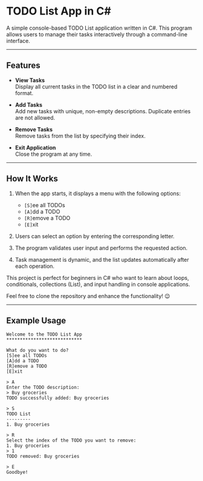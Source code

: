 # TODO List App in C#

A simple console-based TODO List application written in C#. This program allows users to manage their tasks interactively through a command-line interface.

---

## Features

- **View Tasks**  
  Display all current tasks in the TODO list in a clear and numbered format.

- **Add Tasks**  
  Add new tasks with unique, non-empty descriptions. Duplicate entries are not allowed.

- **Remove Tasks**  
  Remove tasks from the list by specifying their index.

- **Exit Application**  
  Close the program at any time.

---

## How It Works

1. When the app starts, it displays a menu with the following options:
   - `[S]`ee all TODOs
   - `[A]`dd a TODO
   - `[R]`emove a TODO
   - `[E]`xit

2. Users can select an option by entering the corresponding letter.

3. The program validates user input and performs the requested action.

4. Task management is dynamic, and the list updates automatically after each operation.


This project is perfect for beginners in C# who want to learn about loops, conditionals, collections (List<T>), and input handling in console applications.

Feel free to clone the repository and enhance the functionality! 😉

---

## Example Usage

```plaintext
Welcome to the TODO List App
****************************

What do you want to do?
[S]ee all TODOs
[A]dd a TODO
[R]emove a TODO
[E]xit

> A
Enter the TODO description:
> Buy groceries
TODO successfully added: Buy groceries

> S
TODO List
---------
1. Buy groceries

> R
Select the index of the TODO you want to remove:
1. Buy groceries
> 1
TODO removed: Buy groceries

> E
Goodbye!





